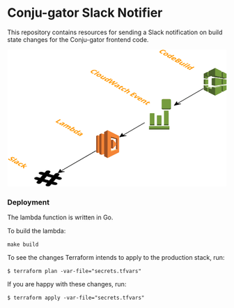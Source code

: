 # Conju-gator Slack Notifier

This repository contains resources for sending a Slack notification on build state changes for the Conju-gator frontend code.

![Diagram](./diagram.png)

### Deployment

The lambda function is written in Go.

To build the lambda:

    make build

To see the changes Terraform intends to apply to the production stack, run:

    $ terraform plan -var-file="secrets.tfvars"

If you are happy with these changes, run:

    $ terraform apply -var-file="secrets.tfvars"
